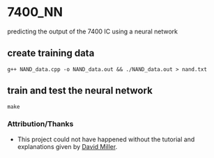 # 7400_NN
predicting the output of the 7400 IC using a neural network

## create training data
```
g++ NAND_data.cpp -o NAND_data.out && ./NAND_data.out > nand.txt
```

## train and test the neural network
```
make
```

### Attribution/Thanks
- This project could not have happened without the tutorial and explanations given by [David Miller](https://vimeo.com/19569529). 